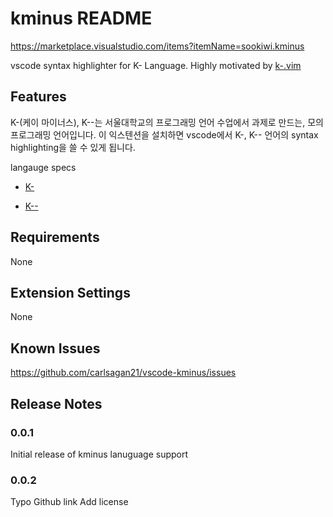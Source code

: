 # kminus README

<https://marketplace.visualstudio.com/items?itemName=sookiwi.kminus>

vscode syntax highlighter for K- Language.
Highly motivated by [k-.vim](https://github.com/simnalamburt/k-.vim)

## Features

K-(케이 마이너스), K--는 서울대학교의 프로그래밍 언어 수업에서 과제로 만드는, 모의 프로그래밍 언어입니다. 이 익스텐션을 설치하면 vscode에서 K-, K-- 언어의 syntax highlighting을 쓸 수 있게 됩니다.

langauge specs

- [K-](http://ropas.snu.ac.kr/~ta/4190.310/17/document/K_doc/k-.pdf)

- [K--](http://ropas.snu.ac.kr/~ta/4190.310/17/document/K_doc/k--.pdf)

## Requirements

None

## Extension Settings

None

## Known Issues

<https://github.com/carlsagan21/vscode-kminus/issues>

## Release Notes

### 0.0.1

Initial release of kminus lanuguage support

### 0.0.2

Typo
Github link
Add license
